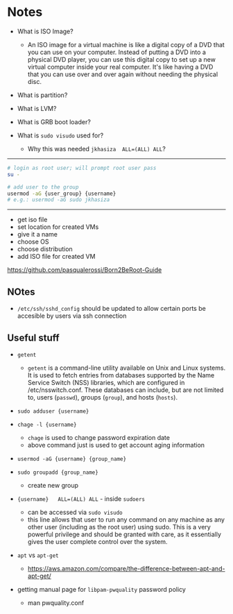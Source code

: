 # Notes

- What is ISO Image?
    - An ISO image for a virtual machine is like a digital copy of a DVD that you can use on your computer. Instead of putting a DVD into a physical DVD player, you can use this digital copy to set up a new virtual computer inside your real computer. It's like having a DVD that you can use over and over again without needing the physical disc.

- What is partition?
- What is LVM?
- What is GRB boot loader?
- What is `sudo visudo` used for?
    - Why this was needed `jkhasiza  ALL=(ALL) ALL`?
--- 

```bash
# login as root user; will prompt root user pass
su -

# add user to the group
usermod -aG {user_group} {username}
# e.g.: usermod -aG sudo jkhasiza
```

---

- get iso file
- set location for created VMs
- give it a name
- choose OS
- choose distribution
- add ISO file for created VM

https://github.com/pasqualerossi/Born2BeRoot-Guide

## NOtes

- `/etc/ssh/sshd_config` should be updated to allow certain ports be accesible by users via ssh connection


## Useful stuff

- `getent`
	- `getent` is a command-line utility available on Unix and Linux systems. It is used to fetch entries from databases supported by the Name Service Switch (NSS) libraries, which are configured in /etc/nsswitch.conf. These databases can include, but are not limited to, users (`passwd`), groups (`group`), and hosts (`hosts`).
- `sudo adduser {username}`
- `chage -l {username}`
    - `chage` is used to change password expiration date
    - above command just is used to get account aging information
- `usermod -aG {username} {group_name}`
- `sudo groupadd {group_name}`
    - create new group
- `{username}  	ALL=(ALL) ALL` - inside `sudoers`
	- can be accessed via `sudo visudo`
	- this line allows that user to run any command on any machine as any other user (including as the root user) using sudo. This is a very powerful privilege and should be granted with care, as it essentially gives the user complete control over the system.
- `apt` vs `apt-get`
    - https://aws.amazon.com/compare/the-difference-between-apt-and-apt-get/

- getting manual page for `libpam-pwquality` password policy
    - man pwquality.conf